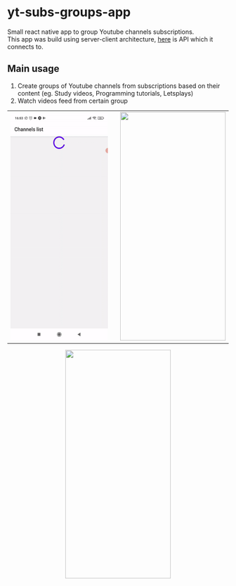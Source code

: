 # yt-subs-groups-app
Small react native app to group Youtube channels subscriptions.  
This app was build using server-client architecture, [here](https://github.com/Nymfeparakit/yt-subs-groups-api) is API which it connects to.

## Main usage
1. Create groups of Youtube channels from subscriptions based on their content (eg. Study videos, Programming tutorials, Letsplays)
2. Watch videos feed from certain group  

<table align="center">
  <tr>
    <td><img src="docs/yt_app1.gif" width="240" height="520"></td>
    <td>   </td>
    <td><img src="docs/yt_app2.gif" width="240" height="520"></td>
  </tr>
</table>  

<div align="center"><img src="docs/yt_app3.gif" width="240" height="520"></div>
